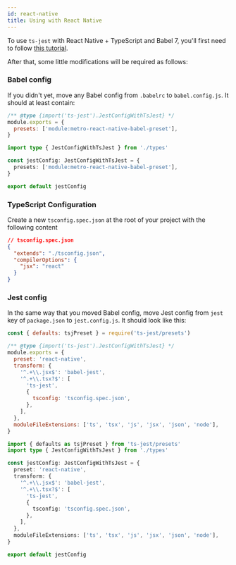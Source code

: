 ```yaml
---
id: react-native
title: Using with React Native
---
```


To use `ts-jest` with React Native + TypeScript and Babel 7, you'll first need to follow [this tutorial](https://reactnative.dev/blog/2018/05/07/using-typescript-with-react-native).

After that, some little modifications will be required as follows:

### Babel config

If you didn't yet, move any Babel config from `.babelrc` to `babel.config.js`. It should at least contain:

```js tab
/** @type {import('ts-jest').JestConfigWithTsJest} */
module.exports = {
  presets: ['module:metro-react-native-babel-preset'],
}
```

```ts tab
import type { JestConfigWithTsJest } from './types'

const jestConfig: JestConfigWithTsJest = {
  presets: ['module:metro-react-native-babel-preset'],
}

export default jestConfig
```

### TypeScript Configuration

Create a new `tsconfig.spec.json` at the root of your project with the following content

```json
// tsconfig.spec.json
{
  "extends": "./tsconfig.json",
  "compilerOptions": {
    "jsx": "react"
  }
}
```

### Jest config

In the same way that you moved Babel config, move Jest config from `jest` key of `package.json` to `jest.config.js`. It should look like this:

```js tab
const { defaults: tsjPreset } = require('ts-jest/presets')

/** @type {import('ts-jest').JestConfigWithTsJest} */
module.exports = {
  preset: 'react-native',
  transform: {
    '^.+\\.jsx$': 'babel-jest',
    '^.+\\.tsx?$': [
      'ts-jest',
      {
        tsconfig: 'tsconfig.spec.json',
      },
    ],
  },
  moduleFileExtensions: ['ts', 'tsx', 'js', 'jsx', 'json', 'node'],
}
```

```ts tab
import { defaults as tsjPreset } from 'ts-jest/presets'
import type { JestConfigWithTsJest } from './types'

const jestConfig: JestConfigWithTsJest = {
  preset: 'react-native',
  transform: {
    '^.+\\.jsx$': 'babel-jest',
    '^.+\\.tsx?$': [
      'ts-jest',
      {
        tsconfig: 'tsconfig.spec.json',
      },
    ],
  },
  moduleFileExtensions: ['ts', 'tsx', 'js', 'jsx', 'json', 'node'],
}

export default jestConfig
```
